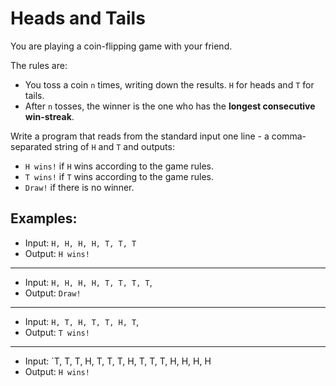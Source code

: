 # Heads and Tails

You are playing a coin-flipping game with your friend.

The rules are:

* You toss a coin `n` times, writing down the results. `H` for heads and `T` for tails.
* After `n` tosses, the winner is the one who has the **longest consecutive win-streak**.

Write a program that reads from the standard input one line - a comma-separated string of `H` and `T` and outputs:

* `H wins!` if `H` wins according to the game rules.
* `T wins!` if `T` wins according to the game rules.
* `Draw!` if there is no winner.


## Examples:

* Input: `H, H, H, H, T, T, T`
* Output: `H wins!`

----

* Input: `H, H, H, H, T, T, T, T`,
* Output: `Draw!`

----

* Input: `H, T, H, T, T, H, T`,
* Output: `T wins!`

----

* Input: `T, T, T, H, T, T, T, H, T, T, T, H, H, H, H
* Output: `H wins!`
